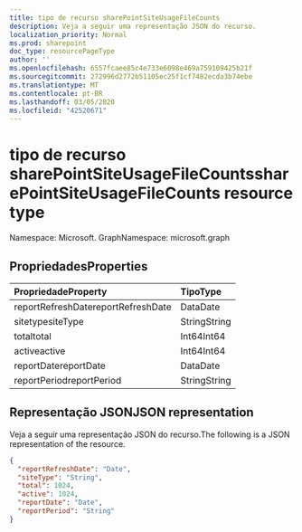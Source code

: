 ```yaml
---
title: tipo de recurso sharePointSiteUsageFileCounts
description: Veja a seguir uma representação JSON do recurso.
localization_priority: Normal
ms.prod: sharepoint
doc_type: resourcePageType
author: ''
ms.openlocfilehash: 6557fcaee85c4e733e6098e469a759109425b21f
ms.sourcegitcommit: 272996d2772b51105ec25f1cf7482ecda3b74ebe
ms.translationtype: MT
ms.contentlocale: pt-BR
ms.lasthandoff: 03/05/2020
ms.locfileid: "42520671"
---
```

# <a name="sharepointsiteusagefilecounts-resource-type"></a><span data-ttu-id="9eccd-103">tipo de recurso sharePointSiteUsageFileCounts</span><span class="sxs-lookup"><span data-stu-id="9eccd-103">sharePointSiteUsageFileCounts resource type</span></span>

<span data-ttu-id="9eccd-104">Namespace: Microsoft. Graph</span><span class="sxs-lookup"><span data-stu-id="9eccd-104">Namespace: microsoft.graph</span></span>

## <a name="properties"></a><span data-ttu-id="9eccd-105">Propriedades</span><span class="sxs-lookup"><span data-stu-id="9eccd-105">Properties</span></span>

| <span data-ttu-id="9eccd-106">Propriedade</span><span class="sxs-lookup"><span data-stu-id="9eccd-106">Property</span></span>          | <span data-ttu-id="9eccd-107">Tipo</span><span class="sxs-lookup"><span data-stu-id="9eccd-107">Type</span></span>   |
| :---------------- | :----- |
| <span data-ttu-id="9eccd-108">reportRefreshDate</span><span class="sxs-lookup"><span data-stu-id="9eccd-108">reportRefreshDate</span></span> | <span data-ttu-id="9eccd-109">Data</span><span class="sxs-lookup"><span data-stu-id="9eccd-109">Date</span></span>   |
| <span data-ttu-id="9eccd-110">sitetype</span><span class="sxs-lookup"><span data-stu-id="9eccd-110">siteType</span></span>          | <span data-ttu-id="9eccd-111">String</span><span class="sxs-lookup"><span data-stu-id="9eccd-111">String</span></span> |
| <span data-ttu-id="9eccd-112">total</span><span class="sxs-lookup"><span data-stu-id="9eccd-112">total</span></span>             | <span data-ttu-id="9eccd-113">Int64</span><span class="sxs-lookup"><span data-stu-id="9eccd-113">Int64</span></span>  |
| <span data-ttu-id="9eccd-114">active</span><span class="sxs-lookup"><span data-stu-id="9eccd-114">active</span></span>            | <span data-ttu-id="9eccd-115">Int64</span><span class="sxs-lookup"><span data-stu-id="9eccd-115">Int64</span></span>  |
| <span data-ttu-id="9eccd-116">reportDate</span><span class="sxs-lookup"><span data-stu-id="9eccd-116">reportDate</span></span>        | <span data-ttu-id="9eccd-117">Data</span><span class="sxs-lookup"><span data-stu-id="9eccd-117">Date</span></span>   |
| <span data-ttu-id="9eccd-118">reportPeriod</span><span class="sxs-lookup"><span data-stu-id="9eccd-118">reportPeriod</span></span>      | <span data-ttu-id="9eccd-119">String</span><span class="sxs-lookup"><span data-stu-id="9eccd-119">String</span></span> |

## <a name="json-representation"></a><span data-ttu-id="9eccd-120">Representação JSON</span><span class="sxs-lookup"><span data-stu-id="9eccd-120">JSON representation</span></span>

<span data-ttu-id="9eccd-121">Veja a seguir uma representação JSON do recurso.</span><span class="sxs-lookup"><span data-stu-id="9eccd-121">The following is a JSON representation of the resource.</span></span>

<!-- {
  "blockType": "resource",
  "@odata.type": "microsoft.graph.sharePointSiteUsageFileCounts"
} -->

```json
{
  "reportRefreshDate": "Date", 
  "siteType": "String", 
  "total": 1024, 
  "active": 1024, 
  "reportDate": "Date", 
  "reportPeriod": "String"
}
```
